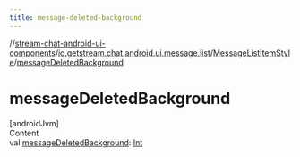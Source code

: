 ```yaml
---
title: message-deleted-background
---
```

//[stream-chat-android-ui-components](../../../index.md)/[io.getstream.chat.android.ui.message.list](../index.md)/[MessageListItemStyle](index.md)/[messageDeletedBackground](messageDeletedBackground.md)



# messageDeletedBackground  
[androidJvm]  
Content  
val [messageDeletedBackground](messageDeletedBackground.md): [Int](https://kotlinlang.org/api/latest/jvm/stdlib/kotlin/-int/index.html)  



